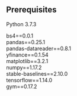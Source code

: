 ## Prerequisites 
Python 3.7.3  

bs4==0.0.1  
pandas==0.25.1  
pandas-datareader==0.8.1  
yfinance==0.1.54  
matplotlib==3.2.1  
numpy==1.17.2  
stable-baselines==2.10.0  
tensorflow==1.14.0  
gym==0.17.2
